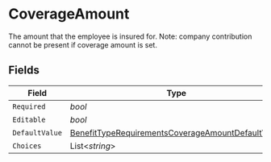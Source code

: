 # CoverageAmount

The amount that the employee is insured for. Note: company contribution cannot be present if coverage amount is set.


## Fields

| Field                                                                                                                             | Type                                                                                                                              | Required                                                                                                                          | Description                                                                                                                       |
| --------------------------------------------------------------------------------------------------------------------------------- | --------------------------------------------------------------------------------------------------------------------------------- | --------------------------------------------------------------------------------------------------------------------------------- | --------------------------------------------------------------------------------------------------------------------------------- |
| `Required`                                                                                                                        | *bool*                                                                                                                            | :heavy_minus_sign:                                                                                                                | N/A                                                                                                                               |
| `Editable`                                                                                                                        | *bool*                                                                                                                            | :heavy_minus_sign:                                                                                                                | N/A                                                                                                                               |
| `DefaultValue`                                                                                                                    | [BenefitTypeRequirementsCoverageAmountDefaultValue](../../Models/Components/BenefitTypeRequirementsCoverageAmountDefaultValue.md) | :heavy_minus_sign:                                                                                                                | N/A                                                                                                                               |
| `Choices`                                                                                                                         | List<*string*>                                                                                                                    | :heavy_minus_sign:                                                                                                                | N/A                                                                                                                               |